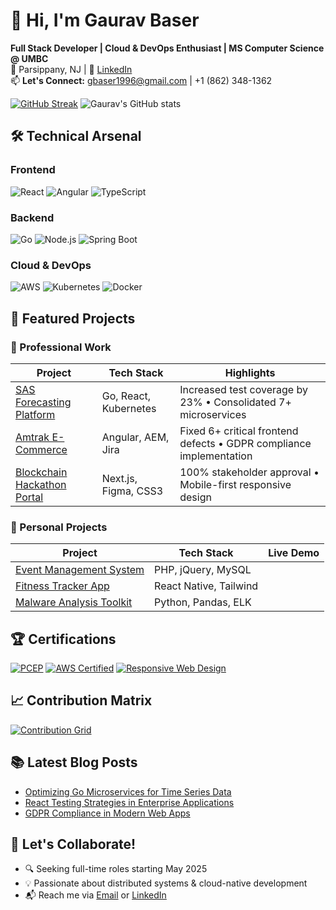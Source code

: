 # 👋 Hi, I'm Gaurav Baser
**Full Stack Developer | Cloud & DevOps Enthusiast | MS Computer Science @ UMBC**  
📍 Parsippany, NJ | 🔗 [LinkedIn](https://www.linkedin.com/in/gaurav-baser-920757355/)  
📫 **Let's Connect:** gbaser1996@gmail.com | +1 (862) 348-1362

[![GitHub Streak](https://streak-stats.demolab.com?user=gaurav34-dev&theme=dark)](https://git.io/streak-stats)
![Gaurav's GitHub stats](https://github-readme-stats.vercel.app/api?username=gaurav34-dev&show_icons=true&theme=radical)

## 🛠️ Technical Arsenal
### **Frontend**
![React](https://img.shields.io/badge/React-20232A?style=flat&logo=react&logoColor=61DAFB)
![Angular](https://img.shields.io/badge/Angular-DD0031?style=flat&logo=angular&logoColor=white)
![TypeScript](https://img.shields.io/badge/TypeScript-007ACC?style=flat&logo=typescript&logoColor=white)

### **Backend**
![Go](https://img.shields.io/badge/Go-00ADD8?style=flat&logo=go&logoColor=white)
![Node.js](https://img.shields.io/badge/Node.js-339933?style=flat&logo=nodedotjs&logoColor=white)
![Spring Boot](https://img.shields.io/badge/Spring_Boot-6DB33F?style=flat&logo=springboot&logoColor=white)

### **Cloud & DevOps**
![AWS](https://img.shields.io/badge/AWS-232F3E?style=flat&logo=amazonaws&logoColor=white)
![Kubernetes](https://img.shields.io/badge/Kubernetes-326CE5?style=flat&logo=kubernetes&logoColor=white)
![Docker](https://img.shields.io/badge/Docker-2496ED?style=flat&logo=docker&logoColor=white)

## 💼 Featured Projects

### 🚀 Professional Work
| Project | Tech Stack | Highlights |
|---------|------------|------------|
| [SAS Forecasting Platform](#) | Go, React, Kubernetes | Increased test coverage by 23% • Consolidated 7+ microservices |
| [Amtrak E-Commerce](#) | Angular, AEM, Jira | Fixed 6+ critical frontend defects • GDPR compliance implementation |
| [Blockchain Hackathon Portal](https://github.com/gaurav34-dev/blockchaincenter-hackathon-south-florida-website) | Next.js, Figma, CSS3 | 100% stakeholder approval • Mobile-first responsive design |

### 🧠 Personal Projects
| Project | Tech Stack | Live Demo |
|---------|------------|-----------|
| [Event Management System](https://github.com/gaurav34-dev/Event-Management-System) | PHP, jQuery, MySQL|
| [Fitness Tracker App](https://github.com/gaurav34-dev/fitness-project) | React Native, Tailwind|
| [Malware Analysis Toolkit](https://github.com/gaurav34-dev/malware-toolkit) | Python, Pandas, ELK |

## 🏆 Certifications
[![PCEP](https://img.shields.io/badge/Python_PCEP-3776AB?style=for-the-badge&logo=python&logoColor=white)](https://www.credly.com/badges/12345)
[![AWS Certified](https://img.shields.io/badge/AWS_Certified-FF9900?style=for-the-badge&logo=amazonaws&logoColor=white)](https://www.credly.com/badges/67890)
[![Responsive Web Design](https://img.shields.io/badge/FreeCodeCamp-0A0A23?style=for-the-badge&logo=freecodecamp&logoColor=white)](https://www.freecodecamp.org/certification/gaurav34-dev/responsive-web-design)

## 📈 Contribution Matrix
[![Contribution Grid](https://ghchart.rshah.org/gaurav34-dev)](https://github.com/gaurav34-dev)

## 📚 Latest Blog Posts
<!-- BLOG-POST-LIST:START -->
- [Optimizing Go Microservices for Time Series Data](https://medium.com/@gbaser1996)
- [React Testing Strategies in Enterprise Applications](https://medium.com/@gbaser1996)
- [GDPR Compliance in Modern Web Apps](https://medium.com/@gbaser1996)
<!-- BLOG-POST-LIST:END -->

## 🤝 Let's Collaborate!
- 🔍 Seeking full-time roles starting May 2025
- 💡 Passionate about distributed systems & cloud-native development
- 📬 Reach me via [Email](mailto:gbaser1996@gmail.com) or [LinkedIn](https://www.linkedin.com/in/gaurav-baser-920757355/)
